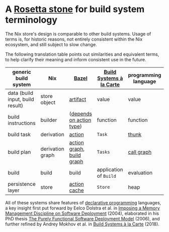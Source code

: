 # A [Rosetta stone][rosetta-stone] for build system terminology

The Nix store's design is comparable to other build systems.
Usage of terms is, for historic reasons, not entirely consistent within the Nix ecosystem, and still subject to slow change.

The following translation table points out similarities and equivalent terms, to help clarify their meaning and inform consistent use in the future.

| generic build system             | Nix              | [Bazel][bazel]                                                       | [Build Systems à la Carte][bsalc] | programming language     |
| -------------------------------- | ---------------- | -------------------------------------------------------------------- | --------------------------------- | ------------------------ |
| data (build input, build result) | store object     | [artifact][bazel-artifact]                                           | value                             | value                    |
| build instructions               | builder          | ([depends on action type][bazel-actions])                            | function                          | function                 |
| build task                       | derivation       | [action][bazel-action]                                               | `Task`                            | [thunk][thunk]           |
| build plan                       | derivation graph | [action graph][bazel-action-graph], [build graph][bazel-build-graph] | `Tasks`                           | [call graph][call-graph] |
| build                            | build            | build                                                                | application of `Build`            | evaluation               |
| persistence layer                | store            | [action cache][bazel-action-cache]                                   | `Store`                           | heap                     |

All of these systems share features of [declarative programming][declarative-programming] languages, a key insight first put forward by Eelco Dolstra et al. in [Imposing a Memory Management Discipline on Software Deployment][immdsd] (2004), elaborated in his PhD thesis [The Purely Functional Software Deployment Model][phd-thesis] (2006), and further refined by Andrey Mokhov et al. in [Build Systems à la Carte][bsalc] (2018).

[rosetta-stone]: https://en.m.wikipedia.org/wiki/Rosetta_Stone
[bazel]: https://bazel.build/start/bazel-intro
[bazel-artifact]: https://bazel.build/reference/glossary#artifact
[bazel-actions]: https://docs.bazel.build/versions/main/skylark/lib/actions.html
[bazel-action]: https://bazel.build/reference/glossary#action
[bazel-action-graph]: https://bazel.build/reference/glossary#action-graph
[bazel-build-graph]: https://bazel.build/reference/glossary#build-graph
[bazel-action-cache]: https://bazel.build/reference/glossary#action-cache
[thunk]: https://en.m.wikipedia.org/wiki/Thunk
[call-graph]: https://en.m.wikipedia.org/wiki/Call_graph
[declarative-programming]: https://en.m.wikipedia.org/wiki/Declarative_programming
[immdsd]: https://edolstra.github.io/pubs/immdsd-icse2004-final.pdf
[phd-thesis]: https://edolstra.github.io/pubs/phd-thesis.pdf
[bsalc]: https://www.microsoft.com/en-us/research/uploads/prod/2018/03/build-systems.pdf
